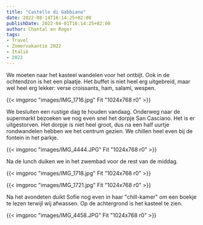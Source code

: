 ```yaml
---
title: "Castello di Gabbiano"
date: 2022-08-14T16:14:25+02:00
publishDate: 2022-04-01T16:14:25+02:00
author: Chantal en Roger
tags:
- Travel
- Zomervakantie 2022
- Italië
- 2022
---
```


We moeten naar het kasteel wandelen voor het ontbijt. Ook in de ochtendzon is het een plaatje. Het buffet is niet heel erg uitgebreid, maar wel heel erg lekker: verse croissants, ham, salami, wespen.

{{< imgproc "images/IMG_1716.jpg" Fit "1024x768 r0" >}}

We besluiten een rustige dag te houden vandaag. Onderweg naar de supermarkt bezoeken we nog even snel het dorpje San Casciano. Het is er uitgestorven. Het dorpje is niet heel groot, dus na een half uurtje rondwandelen hebben we het centrum gezien. We chillen heel even bij de fontein in het parkje.

{{< imgproc "images/IMG_4444.JPG" Fit "1024x768 r0" >}}

Na de lunch duiken we in het zwembad voor de rest van de middag.

{{< imgproc "images/IMG_1718.jpg" Fit "1024x768 r0" >}}

{{< imgproc "images/IMG_1721.jpg" Fit "1024x768 r0" >}}

Na het avondeten duikt Sofie nog even in haar "chill-kamer" om een boekje te lezen terwijl wij afwassen. Op de achtergrond is het kasteel te zien.

{{< imgproc "images/IMG_4458.JPG" Fit "1024x768 r0" >}}
